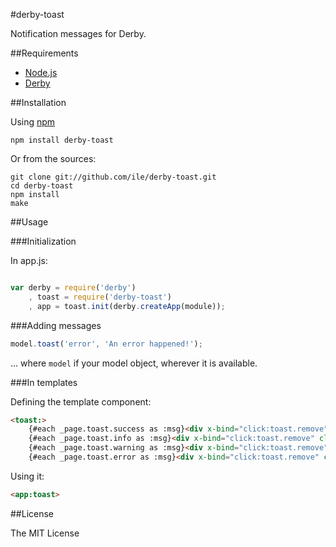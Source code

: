 #derby-toast

Notification messages for Derby.

##Requirements

- [Node.js](http://nodejs.org)
- [Derby](http://derbyjs.com/)


##Installation

Using [npm](https://npmjs.org/)

`npm install derby-toast`

Or from the sources:

```
git clone git://github.com/ile/derby-toast.git
cd derby-toast
npm install
make
```

##Usage

###Initialization

In app.js:

```javascript

var derby = require('derby')
    , toast = require('derby-toast')
    , app = toast.init(derby.createApp(module));


```

###Adding messages

```javascript
model.toast('error', 'An error happened!');

```

... where `model` if your model object, wherever it is available.

###In templates

Defining the template component:

```html
<toast:>
    {#each _page.toast.success as :msg}<div x-bind="click:toast.remove" class="alert static alert-success">{{:msg}}</div>{/}
    {#each _page.toast.info as :msg}<div x-bind="click:toast.remove" class="alert static alert-info">{{:msg}}</div>{/}
    {#each _page.toast.warning as :msg}<div x-bind="click:toast.remove" class="alert static alert-warning">{{:msg}}</div>{/}
    {#each _page.toast.error as :msg}<div x-bind="click:toast.remove" class="alert static alert-error">{{:msg}}</div>{/}
```

Using it:

```html
<app:toast>

```

##License

The MIT License
